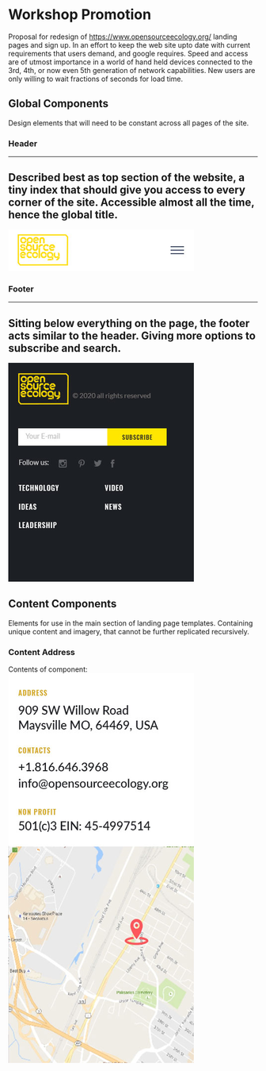 # Workshop Promotion
Proposal for redesign of https://www.opensourceecology.org/ landing pages and sign up. In an effort to keep the web site upto date with current requirements that users demand, and google requires. Speed and access are of utmost importance in a world of hand held devices connected to the 3rd, 4th, or now even 5th generation of network capabilities. New users are only willing to wait fractions of seconds for load time.


## Global Components
Design elements that will need to be constant across all pages of the site.

### Header
---
Described best as top section of the website, a tiny index that should give you access to every corner of the site. Accessible almost all the time, hence the global title.
---

![Image of the header](https://github.com/shaunmac/workshop-promotion/blob/master/images/header.jpg "Logo to the left menu icon to the right")


### Footer
---
Sitting below everything on the page, the footer acts similar to the header. Giving more options to subscribe and search.
---

![Image of the footer](https://github.com/shaunmac/workshop-promotion/blob/master/images/footer.jpg "Logo top links below")


## Content Components
Elements for use in the main section of landing page templates. Containing unique content and imagery, that cannot be further replicated recursively.


### Content Address
Contents of component:
![Image of the footer](https://github.com/shaunmac/workshop-promotion/blob/master/images/content_address.jpg "Logo top")